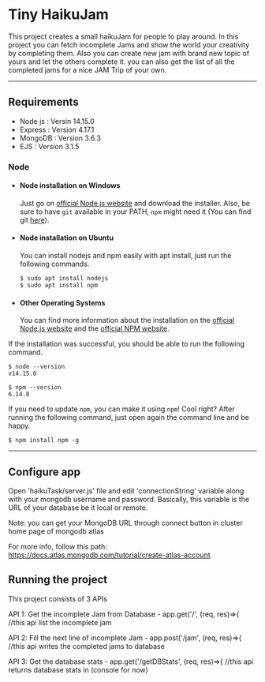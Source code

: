 # Tiny HaikuJam

This project creates a small haikuJam for people to play around. In this project you can fetch incomplete Jams and show the world your creativity by completing them. Also you can create new jam with brand new topic of yours and let the others complete it. you can also get the list of all the completed jams for a nice JAM Trip of your own.

---
## Requirements

- Node js : Versin 14.15.0
- Express : Version 4.17.1
- MongoDB : Version 3.6.3
- EJS : Version 3.1.5


### Node
- #### Node installation on Windows

  Just go on [official Node.js website](https://nodejs.org/) and download the installer.
Also, be sure to have `git` available in your PATH, `npm` might need it (You can find git [here](https://git-scm.com/)).

- #### Node installation on Ubuntu

  You can install nodejs and npm easily with apt install, just run the following commands.

      $ sudo apt install nodejs
      $ sudo apt install npm

- #### Other Operating Systems
  You can find more information about the installation on the [official Node.js website](https://nodejs.org/) and the [official NPM website](https://npmjs.org/).

If the installation was successful, you should be able to run the following command.

    $ node --version
    v14.15.0

    $ npm --version
    6.14.8

If you need to update `npm`, you can make it using `npm`! Cool right? After running the following command, just open again the command line and be happy.

    $ npm install npm -g

---


## Configure app

Open 'haikuTask/server.js' file and edit 'connectionString' variable along with your mongodb username and password. Basically, this variable is the URL of your database be it local or remote.

Note: you can get your MongoDB URL through connect button in cluster home page of mongodb atlas

For more info, follow this path: https://docs.atlas.mongodb.com/tutorial/create-atlas-account

## Running the project
This project consists of 3 APIs

API 1: Get the incomplete Jam from Database
    - app.get('/', (req, res)=>{ //this api list the incomplete jam 

API 2: Fill the next line of incomplete Jam
    - app.post('/jam', (req, res)=>{ //this api writes the completed jams to database


API 3: Get the database stats
    - app.get('/getDBStats', (req, res)=>{ //this api returns database stats in (console for now)
